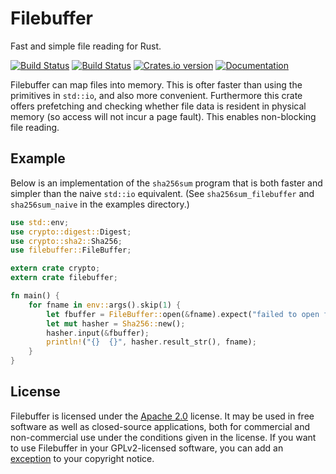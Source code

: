 Filebuffer
==========
Fast and simple file reading for Rust.

[![Build Status][tr-img]][tr]
[![Build Status][av-img]][av]
[![Crates.io version][crate-img]][crate]
[![Documentation][docs-img]][docs]

Filebuffer can map files into memory. This is ofter faster than using the
primitives in `std::io`, and also more convenient. Furthermore this crate
offers prefetching and checking whether file data is resident in physical
memory (so access will not incur a page fault). This enables non-blocking
file reading.

Example
-------
Below is an implementation of the `sha256sum` program that is both faster and
simpler than the naive `std::io` equivalent. (See `sha256sum_filebuffer` and
`sha256sum_naive` in the examples directory.)

```rust
use std::env;
use crypto::digest::Digest;
use crypto::sha2::Sha256;
use filebuffer::FileBuffer;

extern crate crypto;
extern crate filebuffer;

fn main() {
    for fname in env::args().skip(1) {
        let fbuffer = FileBuffer::open(&fname).expect("failed to open file");
        let mut hasher = Sha256::new();
        hasher.input(&fbuffer);
        println!("{}  {}", hasher.result_str(), fname);
    }
}
```

License
-------
Filebuffer is licensed under the [Apache 2.0][apache2] license. It may be used
in free software as well as closed-source applications, both for commercial and
non-commercial use under the conditions given in the license. If you want to use
Filebuffer in your GPLv2-licensed software, you can add an [exception][except]
to your copyright notice.

[tr-img]:    https://travis-ci.org/ruuda/filebuffer.svg?branch=master
[tr]:        https://travis-ci.org/ruuda/filebuffer
[av-img]:    https://ci.appveyor.com/api/projects/status/kfacq5ul22hbnd9u?svg=true
[av]:        https://ci.appveyor.com/project/ruuda/filebuffer
[crate-img]: http://img.shields.io/crates/v/filebuffer.svg
[crate]:     https://crates.io/crates/filebuffer
[docs-img]:  http://img.shields.io/badge/docs-online-blue.svg
[docs]:      https://ruuda.github.io/filebuffer/doc/v0.1.0/filebuffer/
[apache2]:   https://www.apache.org/licenses/LICENSE-2.0
[except]:    https://www.gnu.org/licenses/gpl-faq.html#GPLIncompatibleLibs
